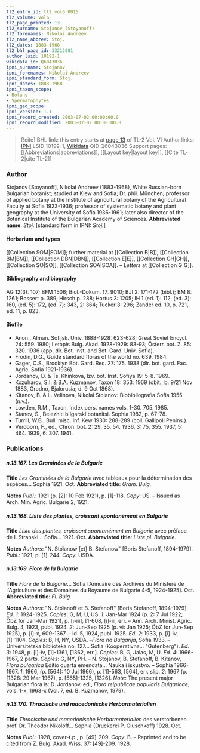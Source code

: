 ```yaml
---
tl2_entry_id: tl2_vol6_0015
tl2_volume: vol6
tl2_page_printed: 13
tl2_surname: Stojanov (Stoyanoff)
tl2_forenames: Nikolai Andreev
tl2_name_abbrev: Stoj.
tl2_dates: 1883-1968
tl2_bhl_page_id: 33212081
author_lsid: 10192-1
wikidata_id: Q6043036
ipni_surname: Stojanov
ipni_forenames: Nikolai Andreev
ipni_standard_form: Stoj.
ipni_dates: 1883-1968
ipni_taxon_scope: 
- Botany
- Spermatophytes
ipni_geo_scope: 
ipni_version: 1.1
ipni_record_created: 2003-07-02 00:00:00.0
ipni_record_modified: 2003-07-02 00:00:00.0
---
```


> [!cite] BHL link: this entry starts at [page 13](https://www.biodiversitylibrary.org/page/33212081) of TL-2 Vol. VI
> Author links: [IPNI](https://www.ipni.org/a/10192-1) LSID 10192-1, [Wikidata](https://www.wikidata.org/wiki/Q6043036) QID Q6043036
> Support pages: [[Abbreviations|abbreviations]], [[Layout key|layout key]], [[Cite TL-2|cite TL-2]]

### Author

Stojanov \[Stoyanoff\], Nikolai Andreev (1883-1968), White Russian-born Bulgarian botanist; studied at Kiew and Sofia; Dr. phil. München; professor of applied botany at the Institute of agricultural botany of the Agricultural Faculty at Sofia 1923-1936; professor of systematic botany and plant geography at the University of Sofia 1936-1961; later also director of the Botanical Institute of the Bulgarian Academy of Sciences. 
**Abbreviated name**: *Stoj.* \[standard form in IPNI: *Stoj.*\]

#### Herbarium and types

[[Collection SOM|SOM]]; further material at [[Collection B|B]], [[Collection BM|BM]], [[Collection DBN|DBN]], [[Collection E|E]], [[Collection GH|GH]], [[Collection SO|SO]], [[Collection SOA|SOA]]. – *Letters* at [[Collection G|G]].

#### Bibliography and biography

AG 12(3): 107; BFM 1506; Biol.-Dokum. 17: 9010; BJI 2: 171-172 (bibl.); BM 8: 1261; Bossert p. 389; Hirsch p. 288; Hortus 3: 1205; IH 1 (ed. 1): 112, (ed. 3): 160, (ed. 5): 172, (ed. 7): 343, 2: 364; Tucker 3: 296; Zander ed. 10, p. 721, ed. 11, p. 823.

#### Biofile

- Anon., Alman. Sofijsk. Univ. 1888-1928: 623-628; Great Soviet Encycl. 24: 559. 1980; Letopis Bulg. Akad. 1928-1929: 83-93; Österr. bot. Z. 85: 320. 1936 (app. dir. Bot. Inst. and Bot. Gard. Univ. Sofia).
- Frodin, D.G., Guide standard floras of the world no. 639. 1984.
- Gager, C.S., Brooklyn Bot. Gard. Rec. 27: 175. 1938 (dir. bot. gard. Fac. Agric. Sofia 1921-1936).
- Jordanov, D. & Ts. Khinkova, Izv. bot. Inst. Sofiya 19: 5-8. 1969.
- Kozuharov, S.I. & B.A. Kuzmanov, Taxon 18: 353. 1969 (obit., b. 9/21 Nov 1883, Grodno, Bjalorusia; d. 9 Oct 1868).
- Kitanov, B. & L. Velinova, Nikolai Stoianov: Biobibliografia Sofia 1955 (n.v.).
- Lowden, R.M., Taxon, Index pers. names vols. 1-30. 705. 1985.
- Stanev, S., Belezhiti b'lgarskí botanitsi. Sophia 1982, p. 67-78.
- Turrill, W.B., Bull. misc. Inf. Kew 1930: 288-289 (coll. Gallipoli Penins.).
- Verdoorn, F., ed., Chron. bot. 2: 29, 35, 54. 1936, 3: 75, 355. 1937, 5: 464. 1939, 6: 307. 1941.

### Publications

##### n.13.167. Les Graminées de la Bulgarie

**Title**
*Les Graminées de la Bulgarie* avec tableaux pour la détermination des espèces... Sophia 1921. Oct.
**Abbreviated title**: *Gram. Bulg.*

**Notes**
*Publ*.: 1921 (p. \[2\]: 10 Feb 1921), p. \[1\]-118. *Copy*: US. – Issued as Arch. Min. Agric. Bulgarie 2, 1921.

##### n.13.168. Liste des plantes, croissant spontanément en Bulgarie

**Title**
*Liste des plantes, croissant spontanément en Bulgarie* avec préface de I. Stranski... Sofia... 1921. Oct.
**Abbreviated title**: *Liste pl. Bulgarie*.

**Notes**
*Authors*: "N. Stoïanow \[et\] B. Stefanow" \[Boris Stefanoff, 1894-1979\].
*Publ*.: 1921, p. \[1\]-244. *Copy*: USDA.

##### n.13.169. Flore de la Bulgarie

**Title**
*Flore de la Bulgarie*... Sofia \[Annuaire des Archives du Ministère de l'Agriculture et des Domaines du Royaume de Bulgarie 4-5, 1924-1925\]. Oct.
**Abbreviated title**: *Fl. Bulg.*

**Notes**
*Authors*: "N. Stoïanoff et B. Stefanoff" \[Boris Stefanoff, 1894-1979\].
*Ed. 1*: 1924-1925. *Copies*: G, M, U, US.
*1*: Jan-Mar 1924 (p. 2: 7 Jul 1922; ÖbZ for Jan-Mar 1921), p. \[i-iii\], \[1-608, \[i\]-iii, err. – Ann. Arch. Minist. Agric. Bulg. 4, 1923, publ. 1924.
*2*: Jun-Sep 1925 (p. vi: Jan 1925; ÖbZ for Jun-Sep 1925), p. \[i\]-x, 609-1367. – Id. 5, 1924, publ. 1925.
*Ed. 2*: 1933, p. \[i\]-iv, \[1\]-1104. *Copies*: B, H, NY, USDA. –*Flora na Bulgarija*, Sofia 1933.  – Universitetska biblioteka no. 127... Sofia (Kooperativna... "Gutenberg").
*Ed. 3*: 1948, p. \[i\]-iv, \[1\]-1361, \[1362, err.\]. *Copies*: B, G, Jalas, M, U.
*Ed. 4*: 1966-1967, 2 parts. *Copies*: G, NY, PH. – N. Stojanov, B. Stefanoff, B. Kitanov, *Flora bulgarica* Editio quarta emendata... Nauka i iskustvo. – Sophia 1966-1967.
*1*: 1966, (p. \[564\]: 10 Jul 1966), p. \[1\]-563, \[564\], err. slip.
*2*: 1967 (p. \[1326: 29 Mar 1967), p. \[565\]-1325, \[1326\].
*Note*: The present major Bulgarian flora is: D. Jordanov, ed., *Flora reipublicae popularis Bulgaricae*, vols. 1-x, 1963-x (Vol. 7, ed. B. Kuzmanov, 1979).

##### n.13.170. Thracische und macedonische Herbarmaterialien

**Title**
*Thracische und macedonische Herbarmaterialien* des verstorbenen prof. Dr. Theodor Nikoloff... Sophia (Druckerei P. Gluschkoff) 1928. Oct.

**Notes**
*Publ*.: 1928, cover-t.p., p. \[49\]-209. *Copy*: B. – Reprinted and to be cited from Z. Bulg. Akad. Wiss. 37: \[49\]-209. 1928.

